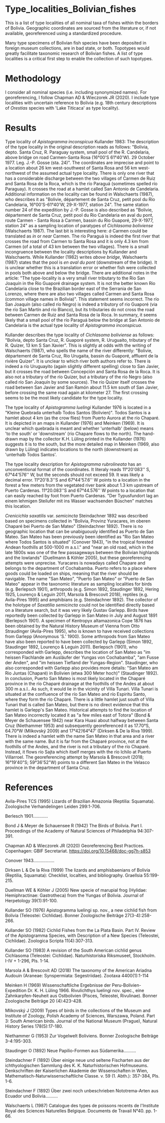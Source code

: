 # Type_localities_Bolivian_fishes
This is a list of type localities of all nominal taxa of fishes within the borders of Bolivia. Geographic coordinates are sourced from the literature or, if not available, georeferenced using a standardized procedure.

Many type specimens of Bolivian fish species have been deposited in foreign museum collections, are in bad state, or both. Topotypes would greatly facilitate taxonomic research of Bolivian fishes. A list of type localities is a critical first step to enable the collection of such topotypes.

# Methodology
I consider all nominal species (i.e. including synonymized names). For georeferencing, I follow Chapman AD & Wieczorek JR (2020). I include type localities with uncertain reference to Bolivia (e.g. 18th century descriptions of _Orestias_ species with 'Lake Titicaca' as type locality).

# Results
Type locality of _Apistogramma inconspicua_ Kullander 1983: The description of the type locality in the original description reads as follows: "Bolivia, depto. Santa Cruz, R. Paraguay system, small pool of the R. Candelaria, above bridge on road Carmen-Santa Rosa (16°00'S 61°40'W). 29 October 1977. Leg. J.-P. Gosse (sta. 24)". The coordinates are imprecise and point to a location about 26 km west-southwest of Santa Rosa and 56 km west-northwest of the assumed actual type locality. There is only one river that has a considerable discharge between the two villages of Carmen de Ruiz and Santa Rosa de la Roca, which is the río Paraguá (sometimes spelled río Paraguay). It crosses the road at a hamlet called San Antonio de Candelaria. Additional information on the locality can be found in Walschaerts (1987), who describes it as "Bolivie, département de Santa Cruz, petit pool du Rio Candelaria, 16°00'S-61°40'W, 29-X-1977, station 24". The same station number 24 of the expedition by J.-P. Gosse is also described as "Bolivie, département de Santa Cruz, petit pool du Rio Candelaria en aval du pont, route Carmen - Santa Rosa à Carmen, bassin du Rio Guaporé, 29-X-1977, station 24" as a sampling location of paratypes of _Cichlasoma boliviense_ (Walschaerts 1987). The last bit is interesting here: _á_ Carmen could be translated as _in_ or _near_ Carmen. The río Paraguá is indeed the first river that crosses the road from Carmen to Santa Rosa and it is only 4.3 km from Carmen (of a total of 43 km between the two villages). There is a small incongruence between the locality descriptions by Kullander and Walschaerts. While Kullander (1982) writes _above bridge_, Walschaerts (1987) states that the pool is _en aval du pont_ (downstream of the bridge). It is unclear whether this is a translation error or whether fish were collected in pools both above and below the bridge. There are additional notes in the article: "The type-locality is a very small river tributary to the Rio San Joaquín in the Rio Guaporé drainage system. It is not the better known Rio Candelaria close to the Brazilian border east of the Serrania de San Lorenzo, where there are also two villages called Carmen and Santa Rosa (common village names in Bolivia)". This statement seems incorrect. The río San Joaquín (also called río Negro) is indeed a tributory of rio Guaporé (via the río San Martín and río Blanco), but its tributaries do not cross the road between Carmen de Ruiz and Santa Rosa de la Roca. In summary, it seems likely that a small pool of the río Paraguá below the bridge at San Antonio de Candelaria is the actual type locality of _Apistogramma inconspicua_.

Kullander describes the type locality of _Cichlasoma boliviense_ as follows: "Bolivia, depto Santa Cruz, R. Guaporé system, R. Uruguaito, tributary of the R. Quizer, 13 km S San Xavier". This is slightly at odds with the writing of Walschaerts (1987), who spells the name of the river differently: "Bolivie, département de Santa Cruz, Rio Urugaita, bassin du Guaporé, affluent de la rivière Quizer". It is unclear to which river both authors refer to. There is indeed a río Uruguayito (again slightly different spelling) close to San Javier, but it crosses the road between Concepción and Santa Rosa de la Roca. It is also not a tributary of the río Quizer, but a tributary of the río Negro (also called río San Joaquín by some sources). The río Quizer itself crosses the road between San Javier and San Ramón about 11.5 km south of San Javier, before crossing the same road again at kilometer 27. The first crossing seems to be the most likely candidate for the type locality.

The type locality of _Apistogramma luelingi_ Kullander 1976 is located in a "Kleine Quebrada unterhalb Todos Santos (Bolivien)". Todos Santos is a hamlet about 4 km (as the crow flies) from Puerto Aurora at the río Chaparé. It is depicted in an maps in Kullander (1976) and Meinken (1969). It is unclear which quebrada is meant and whether 'unterhalb' (below) means 'to the south' or 'downstream' (río Chapare flows to the north). The hand-drawn map by the collector K.H. Lüling printed in the Kullander (1976) suggests it is to the south, but the more detailed map in Meinken (1969, also drawn by Lüling) indicates locations to the north (downstream) as 'unterhalb Todos Santos'.

The type locality description for _Apistogramma rubrolineata_ has an unconventional format of the coordinates. It literaly reads 11°20'083'' S, 67°44'576'' W, but the seconds should not exceed 59. It was likely a decimal error. 11°20'8.3''S and 67°44'57.6'' W points to a location in the forest a few meters from the vegetated river bank about 1.3 km upstream of Puerto Cardenas. 11°20.083''S and 67°44.576'' W points to a location that can easily reached by foot from Puerto Cardenas. "Der Typusfundort lag an einem lehmigen Steilufer mit ins Wasser wachsenden Büschen" matches this location.

_Crenicichla saxatilis_ var. _semicincta_ Steindachner 1892 was described based on specimens collected in "Bolivia, Provinz Yuracares, im oberen Chaparé bei Puerto de San Mateo" (Steindachner 1892). There is no geographic location that can be unabiguously identified as Puerto de San Mateo. San Mateo has been previously been identified as "Rio San Mateo where Todos Santos is situated" (Conover 1943), "in the tropical forested Andean foothills at 500-1000 m a.s.l." and "near an old road, which in the late 1800s was one of the few passageways between the Bolivian highlands and the lowlands" (Duellmann & Köhler 2005), but these georeferencing attempts were unprecise. Yuracares is nowadays called Chapare and belongs to the department of Cochabamba. Puerto refers to a place where goods could be loaded on ships, meaning that the river should be navigable. The name "San Mateo", "Puerto San Mateo" or "Puerto de San Mateo" appear in the taxonomic literature as sampling localities for birds (e.g. Berlepsch 1901), arthropods (e.g. Simon 1892, Staudinger 1892, Hering 1925, Lourenço & Leguin 2011, Marsola & Brescovit 2018), reptiles (e.g. Avila-Pires 1995) and amphibians (e.g. Steindachner 1892). The collector of the holotype of _Saxatilia semicincta_ could not be identified directly based on a literature search, but it was very likely Gustav Garlepp. Birds have reportedly been collected by Garlepp in San Mateo in July and August 1891 (Berlepsch 1901). A specimen of Kentropyx altamazonica Cope 1876 has been obtained by the Natural History Museum of Vienna from Otto Straudinger (Avila-Pires 1995), who is known to have received collections from Garlepp (Anonymous 'S.' 1900). Some arthropods from San Mateo have also been reported to have been collected by Garlepp (Simon 1892, Staudinger 1892, Lourenço & Leguin 2011). Berlepsch (1901), who corresponded with Garlepp, describes the location of San Mateo as "im heissen Flachlande am Ausläufer der Yungas von Cochabamba", "am Fusse der Anden", and "im heissen Tiefland der Yungas-Region". Staudinger, who also corresponded with Garlepp also provides more details: "San Mateo am Rio Juntas (Chaparé) in Bolivien (etwa 300 Meter hoch)" (Staudinger 1892). In conclusion, Puerto San Mateo is most likely located in the Chaparé province in the río Chaparé drainage at the foothills of the Andes at about 300 m a.s.l.. As such, it would lie in the vicinity of Villa Tunari. Villa Tunari is situated at the confluence of the río San Mateo and río Espiritu Santo, where they form the río Chaparé. There is a little hamlet just south of Villa Tunari that is called San Mateo, but there is no direct evidence that this hamlet is Garlepp's San Mateo. Historical attempts to find the location of San Mateo incorrectly located it as "a few miles east of Totora" (Bond & Meyer de Schauensee 1942) near Kara Huasi about halfway between Santa Cruz (Niethammer 1953) and subsequently georeferenced it as 17.70°S, 64.70°W (Mlíkovský 2009) and 17°42’/64°47’ (Dirksen & De la Riva 1999). There is indeed a hamlet with the name San Mateo in that area and a river with the same name. But it is far from the Chaparé province, not at the foothills of the Andes, and the river is not a tributary of the río Chaparé. Instead, it flows río Sajta which itself merges with the río Ichilo at Puerto Villarroel. The georeferencing attempt by Marsola & Brescovit (2018; 16°19'40"S; 59°36'52"W) points to a different San Mateo in the Velasco province in the department of Santa Cruz.

# References
Avila-Pires TCS (1995) Lizards of Brazilian Amazonia (Reptilia: Squamata). Zoologische Verhandelingen Leiden 299:1-706.

Berlesch 1901............

Bond J & Meyer de Schauensee R (1942) The Birds of Bolivia. Part I. Proceedings of the Academy of Natural Sciences of Philadelphia 94:307-391.

Chapman AD & Wieczorek JR (2020) Georeferencing Best Practices. Copenhagen: GBIF Secretariat. https://doi.org/10.15468/doc-gg7h-s853

Conover 1943.................

Dirksen L & De la Riva (1999) The lizards and amphisbaenians of Bolivia (Reptilia, Squamata): Checklist, localties, and bibliography. Graellsia 55:199-215.

Duellman WE & Köhler J (2005) New specie of marupial frog (Hylidae: Hemiphractinae: Gastrotheca) from the Yungas of Bolivia. Journal of Herpetology 39(1):91-100.

Kullander SO (1976) Apistogramma luelingi sp. nov., a new cichlid fish from Bolivia (Teleostei: Cichlidae). Bonner Zoologische Beiträge 27(3-4):258-266.

Kullander SO (1982) Cichlid Fishes from the La Plata Basin. Part IV. Review of the Apistogramma Species, with Description of a New Species (Teleostei, Cichlidae). Zoologica Scripta 11(4):307-313.

Kullander SO (1983) A revision of the South American cichlid genus Cichlasoma (Teleostei: Cichlidae). Naturhistoriska Riksmuseet, Stockholm. I-IV + 1-296, Pls. 1-14.

Marsola A & Brescovit AD (2018) The taxonomy of the American Ariadna Audouin (Araneae: Synspermiata: Segestriidae). Zootaxa 4400(1):1-114

Meinken H (1969) Wissenschaftliche Ergebnisse der Peru-Bolivien-Expedition Dr. K. H. Lüling 1966. Rivulichthys luelingi nov. spec., eine Zahnkarpfen-Neuheit aus Ostbolivien (Pisces, Teleostei, Rivulinae). Bonner Zoologische Beiträge 20 (4):423-428. 

Mlíkovský J (2009) Types of birds in the collections of the Museum and Institute of Zoology, Polish Academy of Sciences, Warszawa, Poland. Part 3: South American birds. Journal of the National Museum (Prague), Natural History Series 178(5):17-180.

Niethammer G (1953) Zur Vogelwelt Boliviens. Bonner Zoologische Beiträge 3-4:195-303.

Staudinger O (1892) Neue Papilio-Formen aus Südamerika..........

Steindachner F (1892) Über einige neue und seltene Fischarten aus der ichthyologischen Sammlung des K. K. Naturhistorischen Hofmuseums. Denkschriften der Kaiserlichen Akademie der Wissenschaften in Wien, Mathematisch-Naturwissenschaftliche Classe. v. 59 (1. Abth.): 357-384, Pls. 1-6.

Steindachner F (1892) Über zwei noch unbeschrieben Nototrema-Arten aus Ecuador und Bolivia..........

Walschaerts L (1987) Catalogue des types de poissons recents de l'Institute Royal des Sciences Naturelles Belgique. Documents de Travail N°40. pp. 1-66.
